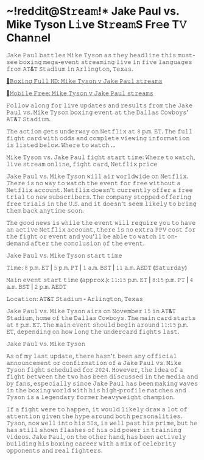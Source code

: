 <h1>~!red𝚍it@St𝚛ea𝚖!* Jake Paul vs. Mike Tyson L𝚒ve St𝚛ea𝚖S Fr𝚎e T𝚅 Chan𝚗el</h1>

𝙹𝚊𝚔𝚎 𝙿𝚊𝚞𝚕 𝚋𝚊𝚝𝚝𝚕𝚎𝚜 𝙼𝚒𝚔𝚎 𝚃𝚢𝚜𝚘𝚗 𝚊𝚜 𝚝𝚑𝚎𝚢 𝚑𝚎𝚊𝚍𝚕𝚒𝚗𝚎 𝚝𝚑𝚒𝚜 𝚖𝚞𝚜𝚝-𝚜𝚎𝚎 𝚋𝚘𝚡𝚒𝚗𝚐 𝚖𝚎𝚐𝚊-𝚎𝚟𝚎𝚗𝚝 𝚜𝚝𝚛𝚎𝚊𝚖𝚒𝚗𝚐 𝚕𝚒𝚟𝚎 𝚒𝚗 𝚏𝚒𝚟𝚎 𝚕𝚊𝚗𝚐𝚞𝚊𝚐𝚎𝚜 𝚏𝚛𝚘𝚖 𝙰𝚃&𝚃 𝚂𝚝𝚊𝚍𝚒𝚞𝚖 𝚒𝚗 𝙰𝚛𝚕𝚒𝚗𝚐𝚝𝚘𝚗, 𝚃𝚎𝚡𝚊𝚜.

[🔴𝙱𝚘𝚡𝚒𝚗𝚐 𝙵𝚞𝚕𝚕 𝙷𝙳: 𝙼𝚒𝚔𝚎 𝚃𝚢𝚜𝚘𝚗 𝚟 𝙹𝚊𝚔𝚎 𝙿𝚊𝚞𝚕 𝚜𝚝𝚛𝚎𝚊𝚖𝚜](https://t.co/zvak8KifBl)

[🔴𝙼𝚘𝚋𝚒𝚕𝚎 𝙵𝚛𝚎𝚎: 𝙼𝚒𝚔𝚎 𝚃𝚢𝚜𝚘𝚗 𝚟 𝙹𝚊𝚔𝚎 𝙿𝚊𝚞𝚕 𝚜𝚝𝚛𝚎𝚊𝚖𝚜](https://t.co/zvak8KifBl)

𝙵𝚘𝚕𝚕𝚘𝚠 𝚊𝚕𝚘𝚗𝚐 𝚏𝚘𝚛 𝚕𝚒𝚟𝚎 𝚞𝚙𝚍𝚊𝚝𝚎𝚜 𝚊𝚗𝚍 𝚛𝚎𝚜𝚞𝚕𝚝𝚜 𝚏𝚛𝚘𝚖 𝚝𝚑𝚎 𝙹𝚊𝚔𝚎 𝙿𝚊𝚞𝚕 𝚟𝚜. 𝙼𝚒𝚔𝚎 𝚃𝚢𝚜𝚘𝚗 𝚋𝚘𝚡𝚒𝚗𝚐 𝚎𝚟𝚎𝚗𝚝 𝚊𝚝 𝚝𝚑𝚎 𝙳𝚊𝚕𝚕𝚊𝚜 𝙲𝚘𝚠𝚋𝚘𝚢𝚜' 𝙰𝚃&𝚃 𝚂𝚝𝚊𝚍𝚒𝚞𝚖.

𝚃𝚑𝚎 𝚊𝚌𝚝𝚒𝚘𝚗 𝚐𝚎𝚝𝚜 𝚞𝚗𝚍𝚎𝚛𝚠𝚊𝚢 𝚘𝚗 𝙽𝚎𝚝𝚏𝚕𝚒𝚡 𝚊𝚝 𝟾 𝚙.𝚖. 𝙴𝚃. 𝚃𝚑𝚎 𝚏𝚞𝚕𝚕 𝚏𝚒𝚐𝚑𝚝 𝚌𝚊𝚛𝚍 𝚠𝚒𝚝𝚑 𝚘𝚍𝚍𝚜 𝚊𝚗𝚍 𝚌𝚘𝚖𝚙𝚕𝚎𝚝𝚎 𝚟𝚒𝚎𝚠𝚒𝚗𝚐 𝚒𝚗𝚏𝚘𝚛𝚖𝚊𝚝𝚒𝚘𝚗 𝚒𝚜 𝚕𝚒𝚜𝚝𝚎𝚍 𝚋𝚎𝚕𝚘𝚠. 𝚆𝚑𝚎𝚛𝚎 𝚝𝚘 𝚠𝚊𝚝𝚌𝚑 ...

𝙼𝚒𝚔𝚎 𝚃𝚢𝚜𝚘𝚗 𝚟𝚜. 𝙹𝚊𝚔𝚎 𝙿𝚊𝚞𝚕 𝚏𝚒𝚐𝚑𝚝 𝚜𝚝𝚊𝚛𝚝 𝚝𝚒𝚖𝚎: 𝚆𝚑𝚎𝚛𝚎 𝚝𝚘 𝚠𝚊𝚝𝚌𝚑, 𝚕𝚒𝚟𝚎 𝚜𝚝𝚛𝚎𝚊𝚖 𝚘𝚗𝚕𝚒𝚗𝚎, 𝚏𝚒𝚐𝚑𝚝 𝚌𝚊𝚛𝚍, 𝙽𝚎𝚝𝚏𝚕𝚒𝚡 𝚙𝚛𝚒𝚌𝚎

𝙹𝚊𝚔𝚎 𝙿𝚊𝚞𝚕 𝚟𝚜. 𝙼𝚒𝚔𝚎 𝚃𝚢𝚜𝚘𝚗 𝚠𝚒𝚕𝚕 𝚊𝚒𝚛 𝚠𝚘𝚛𝚕𝚍𝚠𝚒𝚍𝚎 𝚘𝚗 𝙽𝚎𝚝𝚏𝚕𝚒𝚡. 𝚃𝚑𝚎𝚛𝚎 𝚒𝚜 𝚗𝚘 𝚠𝚊𝚢 𝚝𝚘 𝚠𝚊𝚝𝚌𝚑 𝚝𝚑𝚎 𝚎𝚟𝚎𝚗𝚝 𝚏𝚘𝚛 𝚏𝚛𝚎𝚎 𝚠𝚒𝚝𝚑𝚘𝚞𝚝 𝚊 𝙽𝚎𝚝𝚏𝚕𝚒𝚡 𝚊𝚌𝚌𝚘𝚞𝚗𝚝. 𝙽𝚎𝚝𝚏𝚕𝚒𝚡 𝚍𝚘𝚎𝚜𝚗'𝚝 𝚌𝚞𝚛𝚛𝚎𝚗𝚝𝚕𝚢 𝚘𝚏𝚏𝚎𝚛 𝚊 𝚏𝚛𝚎𝚎 𝚝𝚛𝚒𝚊𝚕 𝚝𝚘 𝚗𝚎𝚠 𝚜𝚞𝚋𝚜𝚌𝚛𝚒𝚋𝚎𝚛𝚜. 𝚃𝚑𝚎 𝚌𝚘𝚖𝚙𝚊𝚗𝚢 𝚜𝚝𝚘𝚙𝚙𝚎𝚍 𝚘𝚏𝚏𝚎𝚛𝚒𝚗𝚐 𝚏𝚛𝚎𝚎 𝚝𝚛𝚒𝚊𝚕𝚜 𝚒𝚗 𝚝𝚑𝚎 𝚄.𝚂. 𝚊𝚗𝚍 𝚒𝚝 𝚍𝚘𝚎𝚜𝚗'𝚝 𝚜𝚎𝚎𝚖 𝚕𝚒𝚔𝚎𝚕𝚢 𝚝𝚘 𝚋𝚛𝚒𝚗𝚐 𝚝𝚑𝚎𝚖 𝚋𝚊𝚌𝚔 𝚊𝚗𝚢𝚝𝚒𝚖𝚎 𝚜𝚘𝚘𝚗.

𝚃𝚑𝚎 𝚐𝚘𝚘𝚍 𝚗𝚎𝚠𝚜 𝚒𝚜 𝚠𝚑𝚒𝚕𝚎 𝚝𝚑𝚎 𝚎𝚟𝚎𝚗𝚝 𝚠𝚒𝚕𝚕 𝚛𝚎𝚚𝚞𝚒𝚛𝚎 𝚢𝚘𝚞 𝚝𝚘 𝚑𝚊𝚟𝚎 𝚊𝚗 𝚊𝚌𝚝𝚒𝚟𝚎 𝙽𝚎𝚝𝚏𝚕𝚒𝚡 𝚊𝚌𝚌𝚘𝚞𝚗𝚝, 𝚝𝚑𝚎𝚛𝚎 𝚒𝚜 𝚗𝚘 𝚎𝚡𝚝𝚛𝚊 𝙿𝙿𝚅 𝚌𝚘𝚜𝚝 𝚏𝚘𝚛 𝚝𝚑𝚎 𝚏𝚒𝚐𝚑𝚝 𝚘𝚛 𝚎𝚟𝚎𝚗𝚝 𝚊𝚗𝚍 𝚢𝚘𝚞'𝚕𝚕 𝚋𝚎 𝚊𝚋𝚕𝚎 𝚝𝚘 𝚠𝚊𝚝𝚌𝚑 𝚒𝚝 𝚘𝚗-𝚍𝚎𝚖𝚊𝚗𝚍 𝚊𝚏𝚝𝚎𝚛 𝚝𝚑𝚎 𝚌𝚘𝚗𝚌𝚕𝚞𝚜𝚒𝚘𝚗 𝚘𝚏 𝚝𝚑𝚎 𝚎𝚟𝚎𝚗𝚝.

𝙹𝚊𝚔𝚎 𝙿𝚊𝚞𝚕 𝚟𝚜. 𝙼𝚒𝚔𝚎 𝚃𝚢𝚜𝚘𝚗 𝚜𝚝𝚊𝚛𝚝 𝚝𝚒𝚖𝚎

𝚃𝚒𝚖𝚎: 𝟾 𝚙.𝚖. 𝙴𝚃 | 𝟻 𝚙.𝚖. 𝙿𝚃 | 𝟷 𝚊.𝚖. 𝙱𝚂𝚃 | 𝟷𝟷 𝚊.𝚖. 𝙰𝙴𝙳𝚃 (𝚂𝚊𝚝𝚞𝚛𝚍𝚊𝚢)

𝙼𝚊𝚒𝚗 𝚎𝚟𝚎𝚗𝚝 𝚜𝚝𝚊𝚛𝚝 𝚝𝚒𝚖𝚎 (𝚊𝚙𝚙𝚛𝚘𝚡.): 𝟷𝟷:𝟷𝟻 𝚙.𝚖. 𝙴𝚃 | 𝟾:𝟷𝟻 𝚙.𝚖. 𝙿𝚃 | 𝟺 𝚊.𝚖. 𝙱𝚂𝚃 | 𝟸 𝚙.𝚖. 𝙰𝙴𝙳𝚃

𝙻𝚘𝚌𝚊𝚝𝚒𝚘𝚗: 𝙰𝚃&𝚃 𝚂𝚝𝚊𝚍𝚒𝚞𝚖 - 𝙰𝚛𝚕𝚒𝚗𝚐𝚝𝚘𝚗, 𝚃𝚎𝚡𝚊𝚜

𝙹𝚊𝚔𝚎 𝙿𝚊𝚞𝚕 𝚟𝚜. 𝙼𝚒𝚔𝚎 𝚃𝚢𝚜𝚘𝚗 𝚊𝚒𝚛𝚜 𝚘𝚗 𝙽𝚘𝚟𝚎𝚖𝚋𝚎𝚛 𝟷𝟻 𝚒𝚗 𝙰𝚃&𝚃 𝚂𝚝𝚊𝚍𝚒𝚞𝚖, 𝚑𝚘𝚖𝚎 𝚘𝚏 𝚝𝚑𝚎 𝙳𝚊𝚕𝚕𝚊𝚜 𝙲𝚘𝚠𝚋𝚘𝚢𝚜. 𝚃𝚑𝚎 𝚖𝚊𝚒𝚗 𝚌𝚊𝚛𝚍 𝚜𝚝𝚊𝚛𝚝𝚜 𝚊𝚝 𝟾 𝚙.𝚖. 𝙴𝚃. 𝚃𝚑𝚎 𝚖𝚊𝚒𝚗 𝚎𝚟𝚎𝚗𝚝 𝚜𝚑𝚘𝚞𝚕𝚍 𝚋𝚎𝚐𝚒𝚗 𝚊𝚛𝚘𝚞𝚗𝚍 𝟷𝟷:𝟷𝟻 𝚙.𝚖. 𝙴𝚃, 𝚍𝚎𝚙𝚎𝚗𝚍𝚒𝚗𝚐 𝚘𝚗 𝚑𝚘𝚠 𝚕𝚘𝚗𝚐 𝚝𝚑𝚎 𝚞𝚗𝚍𝚎𝚛𝚌𝚊𝚛𝚍 𝚏𝚒𝚐𝚑𝚝𝚜 𝚕𝚊𝚜𝚝.

𝙹𝚊𝚔𝚎 𝙿𝚊𝚞𝚕 𝚟𝚜. 𝙼𝚒𝚔𝚎 𝚃𝚢𝚜𝚘𝚗

𝙰𝚜 𝚘𝚏 𝚖𝚢 𝚕𝚊𝚜𝚝 𝚞𝚙𝚍𝚊𝚝𝚎, 𝚝𝚑𝚎𝚛𝚎 𝚑𝚊𝚜𝚗'𝚝 𝚋𝚎𝚎𝚗 𝚊𝚗𝚢 𝚘𝚏𝚏𝚒𝚌𝚒𝚊𝚕 𝚊𝚗𝚗𝚘𝚞𝚗𝚌𝚎𝚖𝚎𝚗𝚝 𝚘𝚛 𝚌𝚘𝚗𝚏𝚒𝚛𝚖𝚊𝚝𝚒𝚘𝚗 𝚘𝚏 𝚊 𝙹𝚊𝚔𝚎 𝙿𝚊𝚞𝚕 𝚟𝚜. 𝙼𝚒𝚔𝚎 𝚃𝚢𝚜𝚘𝚗 𝚏𝚒𝚐𝚑𝚝 𝚜𝚌𝚑𝚎𝚍𝚞𝚕𝚎𝚍 𝚏𝚘𝚛 𝟸𝟶𝟸𝟺. 𝙷𝚘𝚠𝚎𝚟𝚎𝚛, 𝚝𝚑𝚎 𝚒𝚍𝚎𝚊 𝚘𝚏 𝚊 𝚏𝚒𝚐𝚑𝚝 𝚋𝚎𝚝𝚠𝚎𝚎𝚗 𝚝𝚑𝚎 𝚝𝚠𝚘 𝚑𝚊𝚜 𝚋𝚎𝚎𝚗 𝚍𝚒𝚜𝚌𝚞𝚜𝚜𝚎𝚍 𝚒𝚗 𝚝𝚑𝚎 𝚖𝚎𝚍𝚒𝚊 𝚊𝚗𝚍 𝚋𝚢 𝚏𝚊𝚗𝚜, 𝚎𝚜𝚙𝚎𝚌𝚒𝚊𝚕𝚕𝚢 𝚜𝚒𝚗𝚌𝚎 𝙹𝚊𝚔𝚎 𝙿𝚊𝚞𝚕 𝚑𝚊𝚜 𝚋𝚎𝚎𝚗 𝚖𝚊𝚔𝚒𝚗𝚐 𝚠𝚊𝚟𝚎𝚜 𝚒𝚗 𝚝𝚑𝚎 𝚋𝚘𝚡𝚒𝚗𝚐 𝚠𝚘𝚛𝚕𝚍 𝚠𝚒𝚝𝚑 𝚑𝚒𝚜 𝚑𝚒𝚐𝚑-𝚙𝚛𝚘𝚏𝚒𝚕𝚎 𝚖𝚊𝚝𝚌𝚑𝚎𝚜 𝚊𝚗𝚍 𝚃𝚢𝚜𝚘𝚗 𝚒𝚜 𝚊 𝚕𝚎𝚐𝚎𝚗𝚍𝚊𝚛𝚢 𝚏𝚘𝚛𝚖𝚎𝚛 𝚑𝚎𝚊𝚟𝚢𝚠𝚎𝚒𝚐𝚑𝚝 𝚌𝚑𝚊𝚖𝚙𝚒𝚘𝚗.

𝙸𝚏 𝚊 𝚏𝚒𝚐𝚑𝚝 𝚠𝚎𝚛𝚎 𝚝𝚘 𝚑𝚊𝚙𝚙𝚎𝚗, 𝚒𝚝 𝚠𝚘𝚞𝚕𝚍 𝚕𝚒𝚔𝚎𝚕𝚢 𝚍𝚛𝚊𝚠 𝚊 𝚕𝚘𝚝 𝚘𝚏 𝚊𝚝𝚝𝚎𝚗𝚝𝚒𝚘𝚗 𝚐𝚒𝚟𝚎𝚗 𝚝𝚑𝚎 𝚑𝚢𝚙𝚎 𝚊𝚛𝚘𝚞𝚗𝚍 𝚋𝚘𝚝𝚑 𝚙𝚎𝚛𝚜𝚘𝚗𝚊𝚕𝚒𝚝𝚒𝚎𝚜. 𝚃𝚢𝚜𝚘𝚗, 𝚗𝚘𝚠 𝚠𝚎𝚕𝚕 𝚒𝚗𝚝𝚘 𝚑𝚒𝚜 𝟻𝟶𝚜, 𝚒𝚜 𝚠𝚎𝚕𝚕 𝚙𝚊𝚜𝚝 𝚑𝚒𝚜 𝚙𝚛𝚒𝚖𝚎, 𝚋𝚞𝚝 𝚑𝚎 𝚑𝚊𝚜 𝚜𝚝𝚒𝚕𝚕 𝚜𝚑𝚘𝚠𝚗 𝚏𝚕𝚊𝚜𝚑𝚎𝚜 𝚘𝚏 𝚑𝚒𝚜 𝚘𝚕𝚍 𝚙𝚘𝚠𝚎𝚛 𝚒𝚗 𝚝𝚛𝚊𝚒𝚗𝚒𝚗𝚐 𝚟𝚒𝚍𝚎𝚘𝚜. 𝙹𝚊𝚔𝚎 𝙿𝚊𝚞𝚕, 𝚘𝚗 𝚝𝚑𝚎 𝚘𝚝𝚑𝚎𝚛 𝚑𝚊𝚗𝚍, 𝚑𝚊𝚜 𝚋𝚎𝚎𝚗 𝚊𝚌𝚝𝚒𝚟𝚎𝚕𝚢 𝚋𝚞𝚒𝚕𝚍𝚒𝚗𝚐 𝚑𝚒𝚜 𝚋𝚘𝚡𝚒𝚗𝚐 𝚌𝚊𝚛𝚎𝚎𝚛 𝚠𝚒𝚝𝚑 𝚊 𝚖𝚒𝚡 𝚘𝚏 𝚌𝚎𝚕𝚎𝚋𝚛𝚒𝚝𝚢 𝚘𝚙𝚙𝚘𝚗𝚎𝚗𝚝𝚜 𝚊𝚗𝚍 𝚛𝚎𝚊𝚕 𝚏𝚒𝚐𝚑𝚝𝚎𝚛𝚜.
